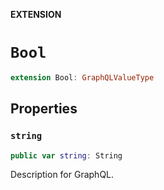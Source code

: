 **EXTENSION**

# `Bool`
```swift
extension Bool: GraphQLValueType
```

## Properties
### `string`

```swift
public var string: String
```

Description for GraphQL.
